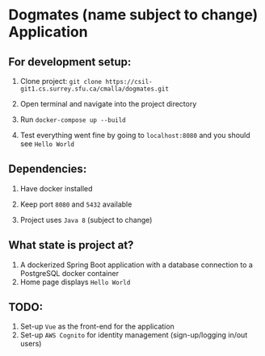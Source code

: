 # Dogmates (name subject to change) Application

## For development setup: 

1. Clone project: `git clone https://csil-git1.cs.surrey.sfu.ca/cmalla/dogmates.git`

1. Open terminal and navigate into the project directory

1. Run `docker-compose up --build`

1. Test everything went fine by going to `localhost:8080` and you should see `Hello World`

## Dependencies:

1. Have docker installed

1. Keep port `8080` and `5432` available 

1. Project uses `Java 8` (subject to change)

## What state is project at?

1. A dockerized Spring Boot application with a database connection to a PostgreSQL docker container
2. Home page displays `Hello World`

## TODO: 

1. Set-up `Vue` as the front-end for the application
1. Set-up `AWS Cognito` for identity management (sign-up/logging in/out users)